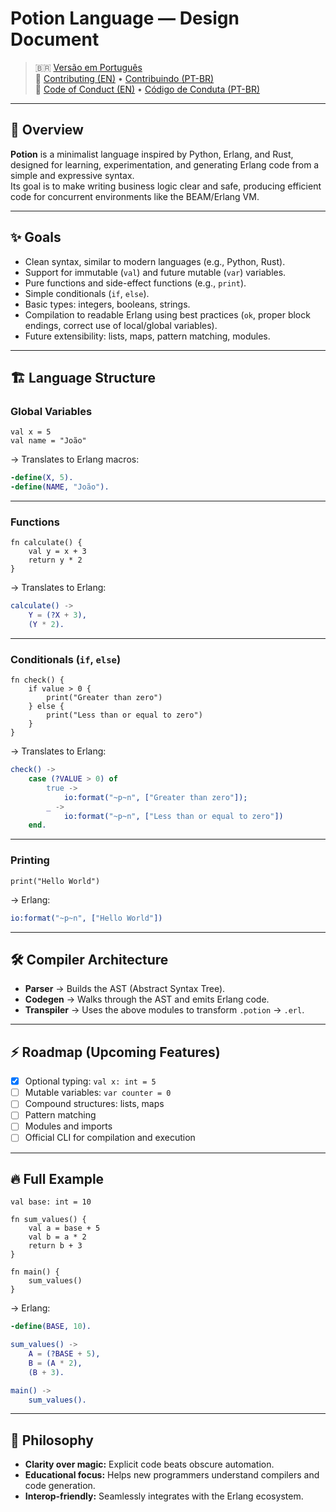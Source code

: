 # Potion Language — Design Document

> 🇧🇷 [Versão em Português](./README-pt-br.md)  
> 🤝 [Contributing (EN)](./.github/CONTRIBUTING.en.md) • [Contribuindo (PT-BR)](./.github/CONTRIBUTING.pt-br.md)  
> 📜 [Code of Conduct (EN)](./.github/CODE_OF_CONDUCT.en.md) • [Código de Conduta (PT-BR)](./.github/CODE_OF_CONDUCT.pt-br.md)

---

## 📖 Overview

**Potion** is a minimalist language inspired by Python, Erlang, and Rust, designed for learning, experimentation, and generating Erlang code from a simple and expressive syntax.  
Its goal is to make writing business logic clear and safe, producing efficient code for concurrent environments like the BEAM/Erlang VM.

---

## ✨ Goals

- Clean syntax, similar to modern languages (e.g., Python, Rust).
- Support for immutable (`val`) and future mutable (`var`) variables.
- Pure functions and side-effect functions (e.g., `print`).
- Simple conditionals (`if`, `else`).
- Basic types: integers, booleans, strings.
- Compilation to readable Erlang using best practices (`ok`, proper block endings, correct use of local/global variables).
- Future extensibility: lists, maps, pattern matching, modules.

---

## 🏗️ Language Structure

### Global Variables

```potion
val x = 5
val name = "João"
```

→ Translates to Erlang macros:

```erlang
-define(X, 5).
-define(NAME, "João").
```

---

### Functions

```potion
fn calculate() {
    val y = x + 3
    return y * 2
}
```

→ Translates to Erlang:

```erlang
calculate() ->
    Y = (?X + 3),
    (Y * 2).
```

---

### Conditionals (`if`, `else`)

```potion
fn check() {
    if value > 0 {
        print("Greater than zero")
    } else {
        print("Less than or equal to zero")
    }
}
```

→ Translates to Erlang:

```erlang
check() ->
    case (?VALUE > 0) of
        true ->
            io:format("~p~n", ["Greater than zero"]);
        _ ->
            io:format("~p~n", ["Less than or equal to zero"])
    end.
```

---

### Printing

```potion
print("Hello World")
```

→ Erlang:

```erlang
io:format("~p~n", ["Hello World"])
```

---

## 🛠️ Compiler Architecture

- **Parser** → Builds the AST (Abstract Syntax Tree).
- **Codegen** → Walks through the AST and emits Erlang code.
- **Transpiler** → Uses the above modules to transform `.potion` → `.erl`.

---

## ⚡ Roadmap (Upcoming Features)

- [x] Optional typing: `val x: int = 5`
- [ ] Mutable variables: `var counter = 0`
- [ ] Compound structures: lists, maps
- [ ] Pattern matching
- [ ] Modules and imports
- [ ] Official CLI for compilation and execution

---

## 🔥 Full Example

```potion
val base: int = 10

fn sum_values() {
    val a = base + 5
    val b = a * 2
    return b + 3
}

fn main() {
    sum_values()
}
```

→ Erlang:

```erlang
-define(BASE, 10).

sum_values() ->
    A = (?BASE + 5),
    B = (A * 2),
    (B + 3).

main() ->
    sum_values().
```

---

## 📜 Philosophy

- **Clarity over magic:** Explicit code beats obscure automation.
- **Educational focus:** Helps new programmers understand compilers and code generation.
- **Interop-friendly:** Seamlessly integrates with the Erlang ecosystem.